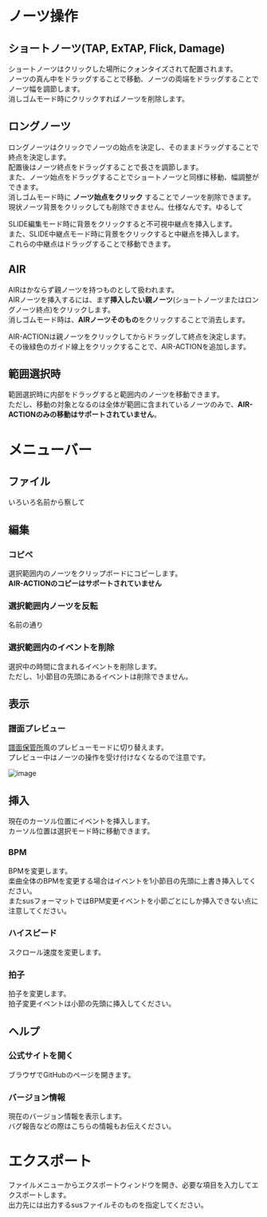 # ノーツ操作
## ショートノーツ(TAP, ExTAP, Flick, Damage)
ショートノーツはクリックした場所にクォンタイズされて配置されます。  
ノーツの真ん中をドラッグすることで移動、ノーツの両端をドラッグすることでノーツ幅を調節します。  
消しゴムモード時にクリックすればノーツを削除します。  

## ロングノーツ
ロングノーツはクリックでノーツの始点を決定し、そのままドラッグすることで終点を決定します。  
配置後はノーツ終点をドラッグすることで長さを調節します。  
また、ノーツ始点をドラッグすることでショートノーツと同様に移動、幅調整ができます。  
消しゴムモード時に **ノーツ始点をクリック** することでノーツを削除できます。  
現状ノーツ背景をクリックしても削除できません。仕様なんです。ゆるして  

SLIDE編集モード時に背景をクリックすると不可視中継点を挿入します。  
また、SLIDE中継点モード時に背景をクリックすると中継点を挿入します。  
これらの中継点はドラッグすることで移動できます。  

## AIR
AIRはかならず親ノーツを持つものとして扱われます。  
AIRノーツを挿入するには、まず**挿入したい親ノーツ**(ショートノーツまたはロングノーツ終点)をクリックします。  
消しゴムモード時は、**AIRノーツそのもの**をクリックすることで消去します。  

AIR-ACTIONは親ノーツをクリックしてからドラッグして終点を決定します。  
その後緑色のガイド線上をクリックすることで、AIR-ACTIONを追加します。  

## 範囲選択時
範囲選択時に内部をドラッグすると範囲内のノーツを移動できます。  
ただし、移動の対象となるのは全体が範囲に含まれているノーツのみで、**AIR-ACTIONのみの移動はサポートされていません**。  

# メニューバー
## ファイル
いろいろ名前から察して  

## 編集
### コピペ
選択範囲内のノーツをクリップボードにコピーします。  
**AIR-ACTIONのコピーはサポートされていません**  

### 選択範囲内ノーツを反転
名前の通り  

### 選択範囲内のイベントを削除
選択中の時間に含まれるイベントを削除します。  
ただし、1小節目の先頭にあるイベントは削除できません。  

## 表示
### 譜面プレビュー
[譜面保管所](http://sdvx.in/chunithm.html)風のプレビューモードに切り替えます。  
プレビュー中はノーツの操作を受け付けなくなるので注意です。  

![image](https://user-images.githubusercontent.com/7324519/36303391-5f361d1a-134f-11e8-93f4-3e68f7a371d9.png)

## 挿入
現在のカーソル位置にイベントを挿入します。  
カーソル位置は選択モード時に移動できます。  

### BPM
BPMを変更します。  
楽曲全体のBPMを変更する場合はイベントを1小節目の先頭に上書き挿入してください。  
またsusフォーマットではBPM変更イベントを小節ごとにしか挿入できない点に注意してください。  

### ハイスピード
スクロール速度を変更します。

### 拍子
拍子を変更します。  
拍子変更イベントは小節の先頭に挿入してください。  

## ヘルプ
### 公式サイトを開く
ブラウザでGitHubのページを開きます。  

### バージョン情報
現在のバージョン情報を表示します。  
バグ報告などの際はこちらの情報もお伝えください。  

# エクスポート
ファイルメニューからエクスポートウィンドウを開き、必要な項目を入力してエクスポートします。  
出力先には出力するsusファイルそのものを指定してください。  
